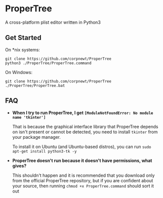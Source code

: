# ProperTree
A cross-platform plist editor written in Python3

## Get Started

On *nix systems:

```
git clone https://github.com/corpnewt/ProperTree
python3 ./ProperTree/ProperTree.command
```
On Windows:

```
git clone https://github.com/corpnewt/ProperTree
./ProperTree/ProperTree.bat
```

## FAQ

* **When I try to run ProperTree, I get `[ModuleNotFoundError: No module name 'tkinter']`**

  That is because the graphical interface library that ProperTree depends on isn't present or cannot be detected, you need to install `tkinter` from your package manager. 

  To install it on Ubuntu (and Ubuntu-based distros), you can run `sudo apt-get install python3-tk -y`

* **ProperTree doesn't run because it doesn't have permissions, what gives?**

  This shouldn't happen and it is recommended that you download only from the official ProperTree repository, but if you are confident about your source, then running `chmod +x ProperTree.command` should sort it out

